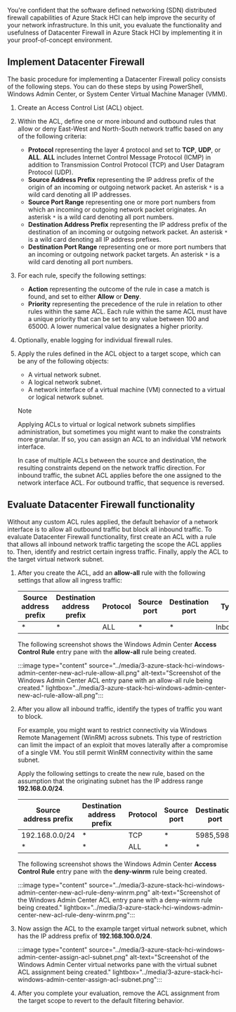 You're confident that the software defined networking (SDN) distributed firewall capabilities of Azure Stack HCI can help improve the security of your network infrastructure. In this unit, you evaluate the functionality and usefulness of Datacenter Firewall in Azure Stack HCI by implementing it in your proof-of-concept environment.

## Implement Datacenter Firewall

The basic procedure for implementing a Datacenter Firewall policy consists of the following steps. You can do these steps by using PowerShell, Windows Admin Center, or System Center Virtual Machine Manager (VMM).

1. Create an Access Control List (ACL) object.
1. Within the ACL, define one or more inbound and outbound rules that allow or deny East-West and North-South network traffic based on any of the following criteria:

   - **Protocol** representing the layer 4 protocol and set to **TCP**, **UDP**, or **ALL**. **ALL** includes Internet Control Message Protocol (ICMP) in addition to Transmission Control Protocol (TCP) and User Datagram Protocol (UDP).
   - **Source Address Prefix** representing the IP address prefix of the origin of an incoming or outgoing network packet. An asterisk `*` is a wild card denoting all IP addresses.
   - **Source Port Range** representing one or more port numbers from which an incoming or outgoing network packet originates. An asterisk `*` is a wild card denoting all port numbers.
   - **Destination Address Prefix** representing the IP address prefix of the destination of an incoming or outgoing network packet. An asterisk `*` is a wild card denoting all IP address prefixes.
   - **Destination Port Range** representing one or more port numbers that an incoming or outgoing network packet targets. An asterisk `*` is a wild card denoting all port numbers.

1. For each rule, specify the following settings:

   - **Action** representing the outcome of the rule in case a match is found, and set to either **Allow** or **Deny**.
   - **Priority** representing the precedence of the rule in relation to other rules within the same ACL. Each rule within the same ACL must have a unique priority that can be set to any value between 100 and 65000. A lower numerical value designates a higher priority.

1. Optionally, enable logging for individual firewall rules.

1. Apply the rules defined in the ACL object to a target scope, which can be any of the following objects:

   - A virtual network subnet.
   - A logical network subnet.
   - A network interface of a virtual machine (VM) connected to a virtual or logical network subnet.

   >[!NOTE]
   >Applying ACLs to virtual or logical network subnets simplifies administration, but sometimes you might want to make the constraints more granular. If so, you can assign an ACL to an individual VM network interface.
   >
   >In case of multiple ACLs between the source and destination, the resulting constraints depend on the network traffic direction. For inbound traffic, the subnet ACL applies before the one assigned to the network interface ACL. For outbound traffic, that sequence is reversed.

## Evaluate Datacenter Firewall functionality

Without any custom ACL rules applied, the default behavior of a network interface is to allow all outbound traffic but block all inbound traffic. To evaluate Datacenter Firewall functionality, first create an ACL with a rule that allows all inbound network traffic targeting the scope the ACL applies to. Then, identify and restrict certain ingress traffic. Finally, apply the ACL to the target virtual network subnet.

1. After you create the ACL, add an **allow-all** rule with the following settings that allow all ingress traffic:

   |Source address prefix|Destination address prefix|Protocol|Source port|Destination port|Type|Action|Priority|
   |--|--|--|--|--|--|--|--|
   |\*|\*|ALL|\*|\*|Inbound|Allow|1000|

   The following screenshot shows the Windows Admin Center **Access Control Rule** entry pane with the **allow-all** rule being created.

   :::image type="content" source="../media/3-azure-stack-hci-windows-admin-center-new-acl-rule-allow-all.png" alt-text="Screenshot of the Windows Admin Center ACL entry pane with an allow-all rule being created." lightbox="../media/3-azure-stack-hci-windows-admin-center-new-acl-rule-allow-all.png":::

1. After you allow all inbound traffic, identify the types of traffic you want to block.

   For example, you might want to restrict connectivity via Windows Remote Management (WinRM) across subnets. This type of restriction can limit the impact of an exploit that moves laterally after a compromise of a single VM. You still permit WinRM connectivity within the same subnet.

   Apply the following settings to create the new rule, based on the assumption that the originating subnet has the IP address range **192.168.0.0/24**.

   |Source address prefix|Destination address prefix|Protocol|Source port|Destination port|Type|Action|Priority|
   |--|--|--|--|--|--|--|--|
   |192.168.0.0/24|\*|TCP|\*|5985,5986|Inbound|Block|500|
   |\*|\*|ALL|\*|\*|Inbound|Allow|1000|

   The following screenshot shows the Windows Admin Center **Access Control Rule** entry pane with the **deny-winrm** rule being created.

   :::image type="content" source="../media/3-azure-stack-hci-windows-admin-center-new-acl-rule-deny-winrm.png" alt-text="Screenshot of the Windows Admin Center ACL entry pane with a deny-winrm rule being created." lightbox="../media/3-azure-stack-hci-windows-admin-center-new-acl-rule-deny-winrm.png":::

1. Now assign the ACL to the example target virtual network subnet, which has the IP address prefix of **192.168.100.0/24**.

   :::image type="content" source="../media/3-azure-stack-hci-windows-admin-center-assign-acl-subnet.png" alt-text="Screenshot of the Windows Admin Center virtual networks pane with the virtual subnet ACL assignment being created." lightbox="../media/3-azure-stack-hci-windows-admin-center-assign-acl-subnet.png":::

1. After you complete your evaluation, remove the ACL assignment from the target scope to revert to the default filtering behavior.
